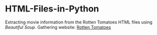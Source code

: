 # HTML-Files-in-Python

Extracting movie information from the Rotten Tomatoes HTML files using _Beautiful Soup_.
Gathering website: [Rotten Tomatoes](https://www.rottentomatoes.com/)
